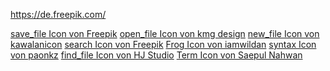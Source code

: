 https://de.freepik.com/

<a href="https://de.freepik.com/search">save_file Icon von Freepik</a>
<a href="https://de.freepik.com/search">open_file Icon von kmg design</a>
<a href="https://de.freepik.com/search">new_file Icon von kawalanicon</a>
<a href="https://de.freepik.com/search">search Icon von Freepik</a>
<a href="https://de.freepik.com/icon/frog">Frog Icon von iamwildan</a>
<a href="https://de.freepik.com/search">syntax Icon von paonkz</a>
<a href="https://de.freepik.com/icon/ordner-durchsuchen_12105582#fromView=search&page=1&position=83&uuid=aa12f069-d06b-485b-beb1-162e7ace0ea1">find_file Icon von HJ Studio</a>
<a href="https://de.freepik.com/icon/netz_14627642#fromView=search&page=1&position=3&uuid=baf20764-801e-4612-b3a0-9e5ae7b4b044">Term Icon von Saepul Nahwan</a>